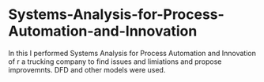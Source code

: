 # Systems-Analysis-for-Process-Automation-and-Innovation
In this I performed Systems Analysis for Process Automation and Innovation of r a trucking company to find issues and limiations and propose
improvemnts. DFD and other models were used.
